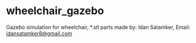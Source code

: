 # wheelchair_gazebo
Gazebo simulation for wheelchair, *.stl parts made by: Idan Satamker, Email: idansatamker8@gmail.com
